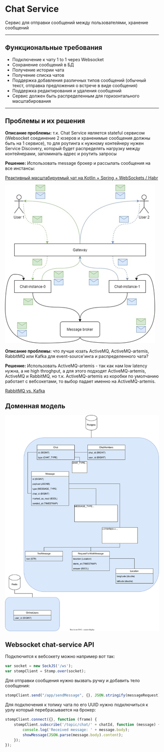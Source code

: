 # Chat Service

Сервис для отправки сообщений между пользователями, хранение сообщений

---

## Функциональные требования

- Подключение к чату 1 to 1 через Websocket
- Сохранение сообщений в БД
- Получение истории чата
- Получение списка чатов
- Поддержка добавления различных типов сообщений (обычный текст, отправка предложения о встрече в виде сообщения)
- Поддержка редактирования и удаления сообщений
- Сервис должен быть распределенным для горизонтального масштабирования

---

## Проблемы и их решения

**Описание проблемы:** т.к. Chat Service является stateful сервисом (Websocket соединение 2 юзеров и храненимые сообщения должны быть на 1 сервисе), то для роутинга к нужному контейнеру нужен Service Discovery, который будет распределять нагрузку между контейнерами, запоминать адрес и роутить запросы

**Решение:** Использовать message брокер и рассылать сообщения на все инстансы:

[Реактивный масштабируемый чат на Kotlin + Spring + WebSockets / Habr](https://habr.com/ru/amp/publications/552234/)

![image.png](doc/img/image.png)

**Описание проблемы:** что лучше юзать ActiveMQ, ActiveMQ-artemis, RabbitMQ или Kafka для event-source'инга и распределенного чата?

**Решение:** Использовать ActiveMQ-artemis - так как нам low latency нужна, а не high throghput, а для этого подходят ActiveMQ-artemis, ActiveMQ и RabbitMQ, но т.к. ActiveMQ-artemis из коробки по умолчанию работает с вебсокетами, то выбор падает именно на ActiveMQ-artemis.

[RabbitMQ vs. Kafka](https://www.confluent.io/learn/rabbitmq-vs-apache-kafka/#:~:text=RabbitMQ%20and%20Apache%20Kafka%20are,quick%20message%20publishing%20and%20deletion.)

## Доменная модель

![domain_model.svg](doc/img/domain_model.drawio.svg)

## Websocket chat-service API

Подключится к вебсокету можно например вот так:
```javascript
var socket = new SockJS('/ws');
var stompClient = Stomp.over(socket);
```

Для отправки сообщения нужно вызвать ручку и добавить тело сообщения:
```javascript
stompClient.send("/app/sendMessage", {}, JSON.stringify(messageRequest));
```

Для подключения к топику чата по его UUID нужно подключиться к 
урлу который перебрасывается на брокер:
```javascript
stompClient.connect({}, function (frame) {
    stompClient.subscribe('/topic/chat/' + chatId, function (message) {
        console.log('Received message: ' + message.body);
        showMessage(JSON.parse(message.body).content);
    });
});
```
